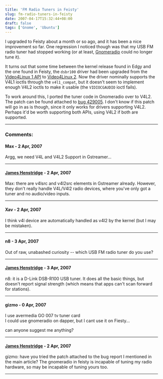 ```yaml
---
title: 'FM Radio Tuners in Feisty'
slug: fm-radio-tuners-in-feisty
date: 2007-04-17T15:32:44+08:00
draft: false
tags: ['Gnome', 'Ubuntu']
---
```


I upgraded to Feisty about a month or so ago, and it has been a nice
improvement so far. One regression I noticed though was that my USB FM
radio tuner had stopped working (or at least,
[Gnomeradio](http://www.wh-hms.uni-ulm.de/~mfcn/gnomeradio/) could no
longer tune it).

It turns out that some time between the kernel release found in Edgy and
the one found in Feisty, the `dsbr100` driver had been upgraded from the
[Video4Linux 1
API](http://www.linuxtv.org/downloads/video4linux/API/V4L1_API.html) to
[Video4Linux
2](http://www.linuxtv.org/downloads/video4linux/API/V4L2_API). Now the
driver nominally supports the V4L1 ioctls through the `v4l1_compat`, but
it doesn\'t seem to implement enough V4L2 ioctls to make it usable (the
`VIDIOCGAUDIO` ioctl fails).

To work around this, I ported the tuner code in Gnomeradio over to V4L2.
The patch can be found attached to [bug
429005](http://bugzilla.gnome.org/show_bug.cgi?id=429005 "Port radio tuner code over to the Video4Linux 2 API").
I don\'t know if this patch will go in as is though, since it only works
for drivers supporting V4L2. Perhaps it\'d be worth supporting both
APIs, using V4L2 if both are supported.

---
### Comments:
#### Max - <time datetime="2007-04-17 18:33:00">2 Apr, 2007</time>

Argg, we need V4L and V4L2 Support in Gstreamer\...

---
#### [James Henstridge](http://blogs.gnome.org/jamesh) - <time datetime="2007-04-17 19:21:17">2 Apr, 2007</time>

Max: there are v4lsrc and v4l2src elements in Gstreamer already.
However, they don\'t really handle V4L/V4l2 radio devices, where you\'ve
only got a tuner and no audio/video inputs.

---
#### Xav - <time datetime="2007-04-17 23:33:22">2 Apr, 2007</time>

I think v4l device are automatically handled as v4l2 by the kernel (but
I may be mistaken).

---
#### n8 - <time datetime="2007-04-18 06:13:28">3 Apr, 2007</time>

Out of raw, unabashed curiosity \-- which USB FM radio tuner do you use?

---
#### [James Henstridge](http://blogs.gnome.org/jamesh) - <time datetime="2007-04-18 10:35:13">3 Apr, 2007</time>

n8: it is a D-Link DSB-R100 USB tuner. It does all the basic things, but
doesn\'t report signal strength (which means that apps can\'t scan
forward for stations).

---
#### gizmo - <time datetime="2007-04-22 06:41:21">0 Apr, 2007</time>

I use avermedia GO 007 tv tuner card\
I could use gnomeradio on dapper, but I cant use it on Fiesty\...

can anyone suggest me anything?

---
#### [James Henstridge](http://blogs.gnome.org/jamesh) - <time datetime="2007-04-24 23:59:56">2 Apr, 2007</time>

gizmo: have you tried the patch attached to the bug report I mentioned
in the main article? The gnomeradio in feisty is incapable of tuning my
radio hardware, so may be incapable of tuning yours too.

---
